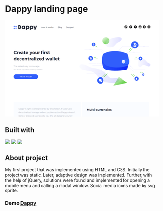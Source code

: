 # Dappy landing page

![Design preview for the Easybank landing page coding challenge](./assets/img/preview.png)

## Built with

<img src="https://img.shields.io/badge/HTML5-E34F26?style=flat-square&logo=HTML5&logoColor=FFFFFF" /> <img src="https://img.shields.io/badge/CSS3-2EA3D5?style=flat-square&logo=CSS3&logoColor=FFFFFF" /> 
<img src="https://img.shields.io/badge/jQuery-0769AD?style=flat-square&logo=jQuery&logoColor=FFFFFF" />

## About project
My first project that was implemented using HTML and CSS. Initially the project was static. Later, adaptive design was implemented. Further, with the help of jQuery, solutions were found and implemented for opening a mobile menu and calling a modal window. Social media icons made by svg sprite.

### Demo [Dappy](https://dappy-two.vercel.app)
